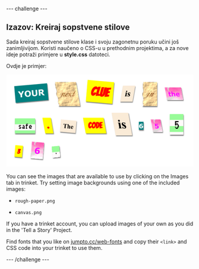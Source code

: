 \--- challenge \---

## Izazov: Kreiraj sopstvene stilove

Sada kreiraj sopstvene stilove klase i svoju zagonetnu poruku učini još zanimljivijom. Koristi naučeno o CSS-u u prethodnim projektima, a za nove ideje potraži primjere u **style.css** datoteci.

Ovdje je primjer:

![screenshot](images/letter-fonts-challenge3.png)

You can see the images that are available to use by clicking on the Images tab in trinket. Try setting image backgrounds using one of the included images:

+ `rough-paper.png`

+ `canvas.png`

If you have a trinket account, you can upload images of your own as you did in the 'Tell a Story' Project.

Find fonts that you like on <a href="http://jumpto.cc/web-fonts" target="_blank">jumpto.cc/web-fonts</a> and copy their `<link>` and CSS code into your trinket to use them.

\--- /challenge \---